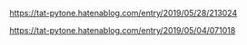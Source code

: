 https://tat-pytone.hatenablog.com/entry/2019/05/28/213024

https://tat-pytone.hatenablog.com/entry/2019/05/04/071018
